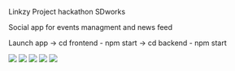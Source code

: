 Linkzy Project hackathon SDworks

Social app for events managment and news feed

Launch app -> cd frontend - npm start
-> cd backend - npm start

![](https://img.shields.io/badge/code-React-informational?style=flat&logo=react&logoColor=white&color=FFD700)
![](https://img.shields.io/badge/code-NodeJs-informational?style=flat&logo=node.js&logoColor=white&color=FFD700)
![](https://img.shields.io/badge/code-ExpressJs-informational?style=flat&logo=express&logoColor=white&color=FFD700)
![](https://img.shields.io/badge/code-SQL-informational?style=flat&logo=mysql&logoColor=white&color=FFD700)
![](https://img.shields.io/badge/Design-Figma-informational?style=flat&logo=figma&logoColor=white&color=DC143C)
